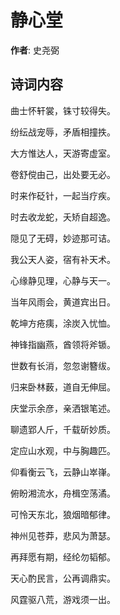 # 静心堂

**作者**: 史尧弼

## 诗词内容

曲士怀轩裳，铢寸较得失。

纷纭战宠辱，矛盾相撞抶。

大方惟达人，天游寄虚室。

卷舒傥由己，出处要无必。

时来作砭针，一起当疗疾。

时去收龙蛇，夭矫自超逸。

隠见了无碍，妙迹那可诘。

我公天人姿，宿有补天术。

心缘静见理，心静与天一。

当年风雨会，黄道宾出日。

乾坤方疮痍，涂炭入忧恤。

神锋指幽燕，酋领将斧锧。

世数有长消，忽忽谢簪绂。

归来卧林薮，道自无伸屈。

庆堂示余彦，亲洒银笔述。

聊遗郢人斤，千载斫妙质。

定应山水观，中与胸趣匹。

仰看衡云飞，云静山崒嵂。

俯盼湘流水，舟楫空荡潏。

可怜天东北，狼烟暗郁律。

神州见苍莽，悲风为萧瑟。

再拜愿有期，经纶勿韬郁。

天心酌民言，公再调鼎实。

风霆驱八荒，游戏须一出。

